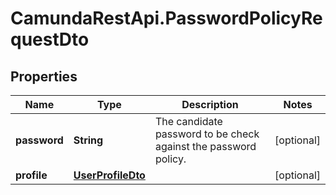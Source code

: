 # CamundaRestApi.PasswordPolicyRequestDto

## Properties
Name | Type | Description | Notes
------------ | ------------- | ------------- | -------------
**password** | **String** | The candidate password to be check against the password policy. | [optional] 
**profile** | [**UserProfileDto**](UserProfileDto.md) |  | [optional] 

